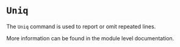 # `Uniq`

The `Uniq` command is used to report or omit repeated lines.

More information can be found in the module level documentation.
